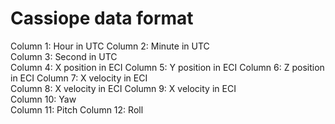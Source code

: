 # Cassiope data format

Column 1: Hour in UTC 
Column 2: Minute in UTC   
Column 3: Second in UTC   
Column 4: X position in ECI 
Column 5: Y position in ECI 
Column 6: Z position in ECI 
Column 7: X velocity in ECI   
Column 8: X velocity in ECI 
Column 9: X velocity in ECI   
Column 10: Yaw       
Column 11: Pitch 
Column 12: Roll
